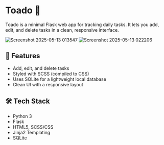 # Toado 📝

Toado is a minimal Flask web app for tracking daily tasks. It lets you add, edit, and delete tasks in a clean, responsive interface.

![Screenshot 2025-05-13 013547](https://github.com/user-attachments/assets/ada16f12-a87a-4df0-bac6-6497add85229)
![Screenshot 2025-05-13 022206](https://github.com/user-attachments/assets/7d62f123-7ef2-4e1b-a10a-75de8e780cd4)

## 🚀 Features

- Add, edit, and delete tasks
- Styled with SCSS (compiled to CSS)
- Uses SQLite for a lightweight local database
- Clean UI with a responsive layout

## 🛠 Tech Stack

- Python 3
- Flask
- HTML5, SCSS/CSS
- Jinja2 Templating
- SQLite

